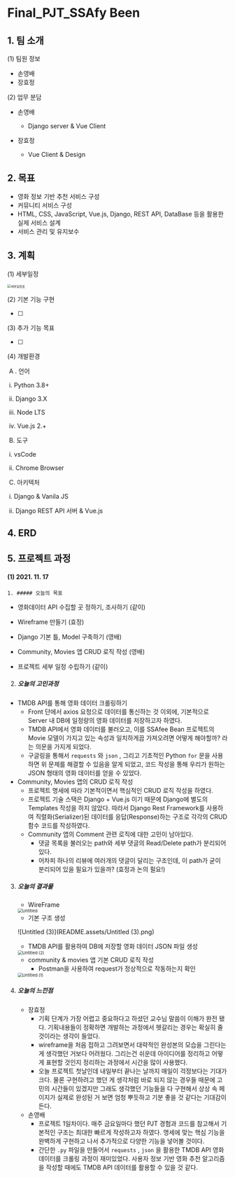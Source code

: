 # Final_PJT_SSAfy  Been  

## 1. 팀 소개

(1) 팀원 정보

- 손영배
- 장효정



(2) 업무 분담

- 손영배

  - Django server & Vue Client

- 장효정

  - Vue Client & Design

  

## 2. 목표

- 영화 정보 기반 추천 서비스 구성
- 커뮤니티 서비스 구성
- HTML, CSS, JavaScript, Vue.js, Django, REST API, DataBase 등을 활용한 실제 서비스 설계
- 서비스 관리 및 유지보수



## 3. 계획

(1) 세부일정

<img src="README.assets/세부일정표.png" alt="세부일정표" style="zoom: 50%;" />



(2) 기본 기능 구현

- [ ] 



(3) 추가 기능 목표

- [ ] 



(4) 개발환경

​	A . 언어

​		i. Python 3.8+

​		ii. Django 3.X

​		iii. Node LTS 

​		iv. Vue.js 2.+



​	B. 도구

​		i. vsCode

​		ii. Chrome Browser



​	C. 아키텍처

​		i. Django & Vanila JS

​		ii. Django REST API 서버 & Vue.js



## 4. ERD



## 5. 프로젝트 과정

#### (1) 2021. 11. 17

	1. ##### 오늘의 목표

- 영화데이터 API 수집할 곳 정하기, 조사하기 (같이)

- Wireframe 만들기 (효정)
- Django 기본 틀, Model 구축하기 (영배)
- Community, Movies 앱 CRUD 로직 작성 (영배)
- 프로젝트 세부 일정 수립하기 (같이)



2. ##### 오늘의 고민과정

- TMDB API를 통해 영화 데이터 크롤링하기
  - Front 단에서 axios 요청으로 데이터를 통신하는 것 이외에, 기본적으로 Server 내 DB에 일정량의 영화 데이터를 저장하고자 하였다.
  - TMDB API에서 영화 데이터를 불러오고, 이를 SSAfee Bean 프로젝트의 Movie 모델이 가지고 있는 속성과 일치하게끔 가져오려면 어떻게 해야할까? 라는 의문을 가지게 되었다.
  - 구글링을 통해서 `requests` 와 `json` , 그리고 기초적인 Python `for` 문을 사용하면 위 문제를 해결할 수 있음을 알게 되었고, 코드 작성을 통해 우리가 원하는 JSON 형태의 영화 데이터를 얻을 수 있었다.
- Community, Movies 앱의 CRUD 로직 작성
  - 프로젝트 명세에 따라 기본적이면서 핵심적인 CRUD 로직 작성을 하였다.
  - 프로젝트 기술 스택은 Django + Vue.js 이기 때문에 Django에 별도의 Templates 작성을 하지 않았다. 따라서 Django Rest Framework를 사용하여 직렬화(Serializer)된 데이터를 응답(Response)하는 구조로 각각의 CRUD 함수 코드를 작성하였다.
  - Community 앱의 Comment 관련 로직에 대한 고민이 남아있다.
    - 댓글 목록을 불러오는 path와 세부 댓글의 Read/Delete path가 분리되어 있다.
    - 어차피 하나의 리뷰에 여러개의 댓글이 달리는 구조인데, 이 path가 굳이 분리되어 있을 필요가 있을까? (효정과 논의 필요!)



3. ##### 오늘의 결과물

   - WireFrame

   <img src="README.assets/Untitled.png" alt="Untitled" style="zoom: 67%;" />

   

   - 기본 구조 생성

   ![Untitled (3)](README.assets/Untitled (3).png)

   

   - TMDB API를 활용하여 DB에 저장할 영화 데이터 JSON 파일 생성

   <img src="README.assets/Untitled (2).png" alt="Untitled (2)" style="zoom:67%;" />

   

   - community & movies 앱 기본 CRUD 로직 작성
     - Postman을 사용하여 request가 정상적으로 작동하는지 확인

   <img src="README.assets/Untitled (1).png" alt="Untitled (1)" style="zoom: 67%;" />



4. ##### 오늘의 느낀점

   - 장효정
     - 기획 단계가 가장 어렵고 중요하다고 하셨던 교수님 말씀이 이해가 완전 됐다. 기획내용들이 정확하면 개발하는 과정에서 헷갈리는 경우는 확실히 줄 것이라는 생각이 들었다.
     - wireframe을 처음 접하고 그려보면서 대략적인 완성본의 모습을 그린다는 게 생각했던 거보다 어려웠다. 그리는건 쉬운데 아이디어를 정리하고 어떻게 표현할 것인지 정리하는 과정에서 시간을 많이 사용했다.
     - 오늘 프로젝트 첫날인데 내일부터 끝나는 날까지 매일이 걱정보다는 기대가 크다. 물론 구현하려고 했던 게 생각처럼 바로 되지 않는 경우들 때문에 고민의 시간들이 있겠지만 그래도 생각했던 기능들을 다 구현해서 상상 속 페이지가 실제로 완성된 거 보면 엄청 뿌듯하고 기분 좋을 것 같다는 기대감이 든다.
   - 손영배
     - 프로젝트 1일차이다. 매주 금요일마다 했던 PJT 경험과 코드를 참고해서 기본적인 구조는 최대한 빠르게 작성하고자 하였다. 명세에 맞는 핵심 기능을 완벽하게 구현하고 나서 추가적으로 다양한 기능을 넣어볼 것이다.
     - 간단한 `.py` 파일을 만들어서 `requests` , `json` 을 활용한 TMDB API 영화 데이터를 크롤링 과정이 재미있었다. 사용자 정보 기반 영화 추천 알고리즘을 작성할 때에도 TMDB API 데이터를 활용할 수 있을 것 같다.





